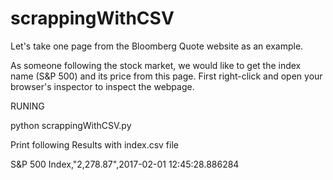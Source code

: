 # scrappingWithCSV

Let's take one page from the Bloomberg Quote website as an example.

As someone following the stock market, we would like to get the index name (S&P 500) and its price from this page. First right-click and open your browser's inspector to inspect the webpage. 

RUNING

python scrappingWithCSV.py

Print following Results with index.csv file


S&P 500 Index,"2,278.87",2017-02-01 12:45:28.886284
